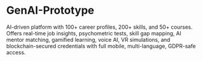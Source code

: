 # GenAI-Prototype
AI-driven platform with 100+ career profiles, 200+ skills, and 50+ courses. Offers real-time job insights, psychometric tests, skill gap mapping, AI mentor matching, gamified learning, voice AI, VR simulations, and blockchain-secured credentials with full mobile, multi-language, GDPR-safe access.

